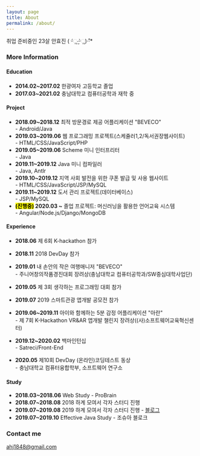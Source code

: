 ```yaml
---
layout: page
title: About
permalink: /about/
---
```


취업 준비중인 23살 안효진 ( ᵕ́ૢ‧̮ᵕ̀ૢ)‧̊·*
### More Information

#### Education
* **2014.02~2017.02** 한광여자 고등학교 졸업
* **2017.03~2021.02** 충남대학교 컴퓨터공학과 재학 중

#### Project
* **2018.09~2018.12** 최적 방문경로 제공 어플리케이션 "BEVECO" <br/> - Android/Java 
* **2019.03~2019.06** 웹 프로그래밍 프로젝트(스케쥴러1,2/독서권장웹사이트)<br/> - HTML/CSS/JavaScript/PHP 
* **2019.05~2019.06** Scheme 미니 인터프리터<br/> - Java 
* **2019.11~2019.12** Java 미니 컴파일러<br/> - Java, Antlr 
* **2019.10~2019.12** 지역 사회 발전을 위한 쿠폰 발급 및 사용 웹사이트<br/> - HTML/CSS/JavaScript/JSP/MySQL 
* **2019.11~2019.12** 도서 관리 프로젝트(데이터베이스)<br/> - JSP/MySQL 
* <b><mark>(진행중)</mark> 2020.03 ~</b> 졸업 프로젝트: 머신러닝을 활용한 언어교육 시스템 <br/> - Angular/Node.js/Django/MongoDB 

#### Experience
* **2018.06** 제 6회 K-hackathon 참가

* **2018.11** 2018 DevDay 참가

* **2019.01** 내 손안의 작은 여행매니저 "BEVECO"<br/> - 주니어창의작품경진대회 장려상(충남대학교 컴퓨터공학과/SW중심대학사업단)

* **2019.05** 제 3회 생각하는 프로그래밍 대회 참가

* **2019.07** 2019 스마트관광 앱개발 공모전 참가

* **2019.06~2019.11** 아이와 함께하는 5분 감정 어플리케이션 "아란"<br/> - 제 7회 K-Hackathon VR&AR 앱개발 챌린지 장려상((사)소프트웨어교육혁신센터)

* **2019.12~2020.02** 백마인턴십<br/> - Satreci/Front-End

* **2020.05** 제10회 DevDay (온라인)코딩테스트 동상<br/> - 충남대학교 컴퓨터융합학부, 소프트웨어 연구소

#### Study
* **2018.03~2018.06** Web Study - ProBrain 
* **2018.07~2018.08** 2018 하계 모여서 각자 스터디 진행
* **2019.07~2019.08** 2019 하계 모여서 각자 스터디 진행 - <a href="http://blog.daum.net/hyooii3/">블로그</a> 
* **2019.07~2019.10** Effective Java Study - 조슈아 블로크 

### Contact me
[ahj1848@gmail.com](mailto:ahj1848@gmail.com)